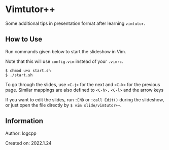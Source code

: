 # Vimtutor++

Some additional tips in presentation format after learning
`vimtutor`.

## How to Use

Run commands given below to start the slideshow in Vim.

Note that this will use `config.vim` instead of your `.vimrc`.

```
$ chmod u+x start.sh
$ ./start.sh
```

To go through the slides, use `<C-j>` for the next and `<C-k>` 
for the previous page. Similar mappings are also defined to
`<C-h>,` `<C-l>` and the arrow keys

If you want to edit the slides, run `:END` or `:call Edit()`
during the slideshow, or just open the file directly by
`$ vim slide/vimtutor++`.

## Information

Author: logcpp

Created on: 2022.1.24
